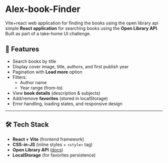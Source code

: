 # Alex-book-Finder
Vite+react web application for finding the books using the open library api
simple **React application** for searching books using the **Open Library API**. Built as part of a take-home UI challenge.
## 🚀 Features
- Search books by title
- Display cover image, title, authors, and first publish year
- Pagination with **Load more** option
- Filters:
  - Author name
  - Year range (from-to)
- View **book details** (description & subjects)
- Add/remove **favorites** (stored in localStorage)
- Error handling, loading states, and responsive design

---

## 🛠️ Tech Stack
- **React + Vite** (frontend framework)
- **CSS-in-JS** (inline styles + `<style>` tag)
- **Open Library API** ([docs](https://openlibrary.org/developers/api))
- **LocalStorage** (for favorites persistence)
